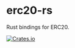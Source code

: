 # erc20-rs

Rust bindings for ERC20.

[![Crates.io](https://img.shields.io/crates/v/erc20-rs.svg)](https://crates.io/crates/erc20-rs)
